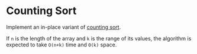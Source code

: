 # Counting Sort

Implement an in-place variant of [counting sort](https://en.wikipedia.org/wiki/Counting_sort).

If `n` is the length of the array and `k` is the range of its values, the algorithm is expected to take `O(n+k)` time and `O(k)` space.
